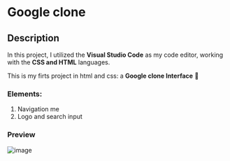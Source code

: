 # Google clone 
## Description 
In this project, I utilized the **Visual Studio Code** as my code editor, working with the **CSS and HTML** languages.

This is my firts project in html and css: a **Google clone Interface** 🤗

### Elements:
<ol>
  <li>Navigation me</li>
  <li>Logo and search input</li>
</ol>

### Preview
![image](https://github.com/LucyCVieyra/Google_Clone/assets/151804522/4b791514-7c9a-43c8-9e2e-844b9b1f76e9)
